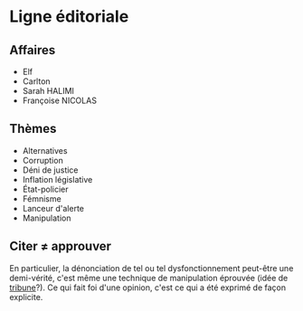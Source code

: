 # Ligne éditoriale

## Affaires
* Elf
* Carlton
* Sarah HALIMI
* Françoise NICOLAS

## Thèmes
* Alternatives
* Corruption
* Déni de justice
* Inflation législative
* État-policier
* Fémnisme
* Lanceur d'alerte
* Manipulation

## Citer ≠ approuver

En particulier, la dénonciation de tel ou tel dysfonctionnement peut-être une demi-vérité, c'est même une technique de manipulation éprouvée (idée de [tribune](./racine-op.md)?). Ce qui fait foi d'une opinion, c'est ce qui a été exprimé de façon explicite. 
